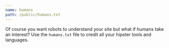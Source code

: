 ```yaml
---
name: humans
path: /public/humans.txt
---
```


Of course you want robots to understand your site but what if humans take an interest? Use the `humans.txt` file to credit all your hipster tools and languages.